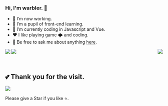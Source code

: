 <!--
 * @Author: 一尾流莺
 * @Description:
 * @Date: 2021-09-24 09:22:52
 * @LastEditTime: 2021-09-24 09:38:03
 * @FilePath: \ThinkingThigh-main\README.md
-->

### Hi, I'm warbler. 👋

- 🔭 I’m now working.
- 🌱 I’m a pupil of front-end learning.
- 🤔 I’m currently coding in Javascript and Vue.
- ❤️ I like playing game 🌩 and coding.
- 💬 Be free to ask me about anything [here](https://github.com/alanHzw/alanHzw/issues).  
  
  
<img align="left" src="https://github-readme-stats.vercel.app/api?username=alanHzw&show_icons=true&hide_border=true">
<img align="right" src="https://github-readme-stats.vercel.app/api/top-langs/?username=alanHzw&hide_border=true">   

  
  
![](https://activity-graph.herokuapp.com/graph?username=alanhzw&theme=github)

<br>  



##  💕 Thank you for the visit.

![](http://profile-counter.glitch.me/alanhzw/count.svg)

Please give a Star if you like ⭐.

